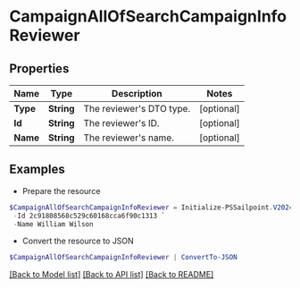 # CampaignAllOfSearchCampaignInfoReviewer
## Properties

Name | Type | Description | Notes
------------ | ------------- | ------------- | -------------
**Type** | **String** | The reviewer&#39;s DTO type. | [optional] 
**Id** | **String** | The reviewer&#39;s ID. | [optional] 
**Name** | **String** | The reviewer&#39;s name. | [optional] 

## Examples

- Prepare the resource
```powershell
$CampaignAllOfSearchCampaignInfoReviewer = Initialize-PSSailpoint.V2024CampaignAllOfSearchCampaignInfoReviewer  -Type IDENTITY `
 -Id 2c91808568c529c60168cca6f90c1313 `
 -Name William Wilson
```

- Convert the resource to JSON
```powershell
$CampaignAllOfSearchCampaignInfoReviewer | ConvertTo-JSON
```

[[Back to Model list]](../README.md#documentation-for-models) [[Back to API list]](../README.md#documentation-for-api-endpoints) [[Back to README]](../README.md)

